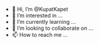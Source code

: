 - 👋 Hi, I’m @KupatKapet
- 👀 I’m interested in ...
- 🌱 I’m currently learning ...
- 💞️ I’m looking to collaborate on ...
- 📫 How to reach me ...

<!---
KupatKapet/KupatKapet is a ✨ special ✨ repository because its `README.md` (this file) appears on your GitHub profile.
You can click the Preview link to take a look at your changes.
--->
